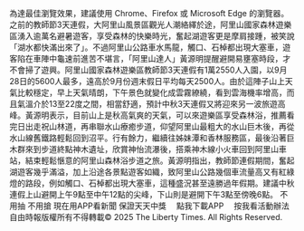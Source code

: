為達最佳瀏覽效果，建議使用 Chrome、Firefox 或 Microsoft Edge 的瀏覽器。之前的教師節3天連假，大阿里山風景區觀光人潮絡繹於途，阿里山國家森林遊樂區湧入逾萬名避暑遊客，享受森林的快樂時光，奮起湖遊客更是摩肩接踵，被笑說「湖水都快滿出來了」。不過阿里山公路車水馬龍，觸口、石棹都出現大塞車，遊客陷在車陣中龜速前進苦不堪言，「阿里山達人」黃源明提醒避開易壅塞時段，才不會掃了遊興。阿里山國家森林遊樂區教師節3天連假有1萬2550人入園，以9月28日的5600人最多，遠高於9月份週末假日平均每天2500人。由於這陣子山上天氣比較穩定，早上天氣晴朗，下午景色就變化成雲霧繚繞，看到雲海機率增高，而且氣溫介於13至22度之間，相當舒適，預計中秋3天連假又將迎來另一波旅遊高峰。黃源明表示，目前山上是秋高氣爽的天氣，可以來遊樂區享受森林浴，推薦看完日出走祝山林道，再串聯水山療癒步道，仰望阿里山最粗大的水山巨木後，再從水山線舊鐵路輕鬆回到沼平。行有餘力，繼續往姊妹潭和香林服務區，最後沿著巨木群來到步道終點神木遺址，欣賞神怡流瀑後，搭乘神木線小火車回到阿里山車站，結束輕鬆愜意的阿里山森林浴步道之旅。黃源明指出，教師節連假期間，奮起湖遊客幾乎滿溢，加上沿途各景點遊客如織，致阿里山公路幾個車流量高又有紅綠燈的路段，例如觸口、石棹都出現大塞車，這種盛況甚至遠勝過年假期。建議中秋連假上山避開上午9點至中午12點的尖峰，下山則是避開下午3點至傍晚6點。
    不用抽 不用搶 現在用APP看新聞 保證天天中獎　
    點我下載APP　
    按我看活動辦法
自由時報版權所有不得轉載© 2025 The Liberty Times. All Rights Reserved.